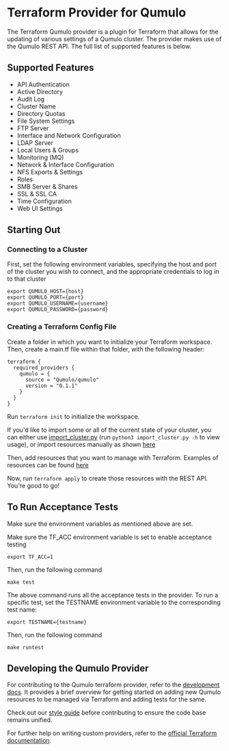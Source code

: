 # Terraform Provider for Qumulo

The Terraform Qumulo provider is a plugin for Terraform that allows for the updating of various settings of a Qumulo cluster. The provider makes use of the Qumulo REST API. The full list of supported features is below.

## Supported Features
- API Authentication
- Active Directory
- Audit Log
- Cluster Name
- Directory Quotas
- File System Settings
- FTP Server
- Interface and Network Configuration
- LDAP Server
- Local Users & Groups
- Monitoring (MQ)
- Network & Interface Configuration
- NFS Exports & Settings
- Roles
- SMB Server & Shares
- SSL & SSL CA
- Time Configuration
- Web UI Settings

## Starting Out
### Connecting to a Cluster
First, set the following environment variables, specifying the host and port of the cluster you wish to connect, and the appropriate credentials to log in to that cluster

    export QUMULO_HOST={host}
    export QUMULO_PORT={port}
    export QUMULO_USERNAME={username}
    export QUMULO_PASSWORD={password}

### Creating a Terraform Config File
Create a folder in which you want to initialize your Terraform workspace. Then, create a main.tf file within that folder, with the following header:

    terraform {
      required_providers {
        qumulo = {
          source = "Qumulo/qumulo"
          version = "0.1.1"
        }
      }
    }

Run `terraform init` to initialize the workspace.

If you'd like to import some or all of the current state of your cluster, you can either use [import_cluster.py](/examples/imports/import_cluster.py) (run `python3 import_cluster.py -h` to view usage), or import resources manually as shown [here](/IMPORT.md)

Then, add resources that you want to manage with Terraform. Examples of resources can be found [here](/examples/main.tf)

Now, run `terraform apply` to create those resources with the REST API. You're good to go!

## To Run Acceptance Tests
Make sure the environment variables as mentioned above are set. 

Make sure the TF_ACC environment variable is set to enable acceptance testing

    export TF_ACC=1

Then, run the following command

    make test

The above command runs all the acceptance tests in the provider.
To run a specific test, set the TESTNAME environment variable to the corresponding test name:

    export TESTNAME={testname}

Then, run the following command

    make runtest

## Developing the Qumulo Provider

For contributing to the Qumulo terraform provider, refer to the [development docs](https://github.com/Qumulo/terraform-provider-qumulo/blob/main/docs/TF-RESOURCE.md). It provides a brief overview for getting started on adding new Qumulo resources to be managed via Terraform and adding tests for the same. 

Check out our [style guide](/STYLE.md) before contributing to ensure the code base remains unified.

For further help on writing custom providers, refer to the [official Terraform documentation](https://www.hashicorp.com/blog/writing-custom-terraform-providers).
